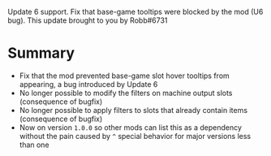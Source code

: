 Update 6 support. Fix that base-game tooltips were blocked by the mod (U6 bug). This update brought to you by Robb#6731




# Summary

- Fix that the mod prevented base-game slot hover tooltips from appearing, a bug introduced by Update 6
- No longer possible to modify the filters on machine output slots (consequence of bugfix)
- No longer possible to apply filters to slots that already contain items (consequence of bugfix)
- Now on version `1.0.0` so other mods can list this as a dependency without the pain caused by `^` special behavior for major versions less than one
